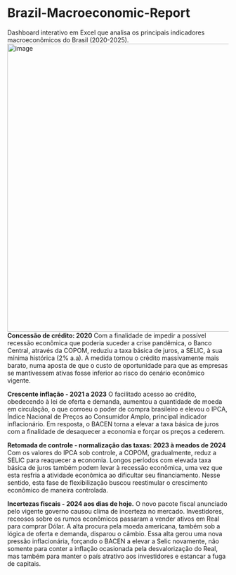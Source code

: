 # Brazil-Macroeconomic-Report
Dashboard interativo em Excel que analisa os principais indicadores macroeconômicos do Brasil (2020-2025).
<img width="1874" height="654" alt="image" src="https://github.com/user-attachments/assets/4d9f0aa0-e7bb-4cfb-967b-7be2be4cf836" />
**Concessão de crédito: 2020**
Com a finalidade de impedir a possível recessão econômica que poderia suceder a crise pandêmica, o Banco Central, através da COPOM, reduziu a taxa básica de juros, a SELIC, à sua mínima histórica (2% a.a). A medida tornou o crédito massivamente mais barato, numa aposta de que o custo de oportunidade para que as empresas se mantivessem ativas fosse inferior ao risco do cenário econômico vigente. 

**Crescente inflação - 2021 a 2023**
O facilitado acesso ao crédito, obedecendo à lei de oferta e demanda, aumentou a quantidade de moeda em circulação, o que corroeu o poder de compra brasileiro e elevou o IPCA, Índice Nacional de Preços ao Consumidor Amplo, principal indicador inflacionário. Em resposta, o BACEN torna a elevar a taxa básica de juros com a finalidade de desaquecer a economia e forçar os preços a cederem.

**Retomada de controle - normalização das taxas: 2023 à meados de 2024**
Com os valores do IPCA sob controle, a COPOM, gradualmente, reduz a SELIC para reaquecer a economia. Longos períodos com elevada taxa básica de juros também podem levar à recessão econômica, uma vez que esta resfria a atividade econômica ao dificultar seu financiamento. Nesse sentido, esta fase de flexibilização buscou reestimular o crescimento econômico de maneira controlada. 

**Incertezas fiscais - 2024 aos dias de hoje.**
O novo pacote fiscal anunciado pelo vigente governo causou clima de incerteza no mercado. Investidores, receosos sobre os rumos econômicos passaram a vender ativos em Real para comprar Dólar. A alta procura pela moeda americana, também sob a lógica de oferta e demanda, disparou o câmbio. Essa alta gerou uma nova pressão inflacionária, forçando o BACEN a elevar a Selic novamente, não somente para conter a inflação ocasionada pela desvalorização do Real, mas também para manter o país atrativo aos investidores e estancar a fuga de capitais.
